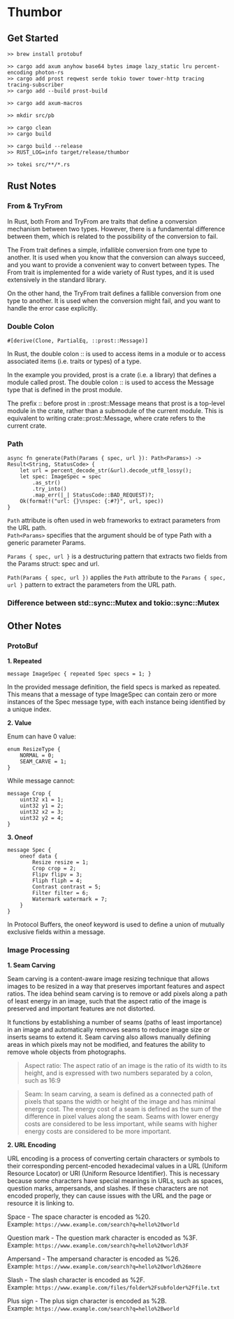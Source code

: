 # Thumbor

## Get Started
```
>> brew install protobuf
```

```
>> cargo add axum anyhow base64 bytes image lazy_static lru percent-encoding photon-rs
>> cargo add prost reqwest serde tokio tower tower-http tracing tracing-subscriber
>> cargo add --build prost-build

>> cargo add axum-macros

>> mkdir src/pb

>> cargo clean
>> cargo build
```

```
>> cargo build --release
>> RUST_LOG=info target/release/thumbor
```

```
>> tokei src/**/*.rs
```

## Rust Notes
### From & TryFrom
In Rust, both From and TryFrom are traits that define a conversion mechanism between two types. However, there is a fundamental difference between them, which is related to the possibility of the conversion to fail.

The From trait defines a simple, infallible conversion from one type to another. It is used when you know that the conversion can always succeed, and you want to provide a convenient way to convert between types. The From trait is implemented for a wide variety of Rust types, and it is used extensively in the standard library.

On the other hand, the TryFrom trait defines a fallible conversion from one type to another. It is used when the conversion might fail, and you want to handle the error case explicitly.

### Double Colon
```
#[derive(Clone, PartialEq, ::prost::Message)]
```
In Rust, the double colon :: is used to access items in a module or to access associated items (i.e. traits or types) of a type.

In the example you provided, prost is a crate (i.e. a library) that defines a module called prost. The double colon :: is used to access the Message type that is defined in the prost module.

The prefix :: before prost in ::prost::Message means that prost is a top-level module in the crate, rather than a submodule of the current module. This is equivalent to writing crate::prost::Message, where crate refers to the current crate.

### Path

```
async fn generate(Path(Params { spec, url }): Path<Params>) -> Result<String, StatusCode> {
    let url = percent_decode_str(&url).decode_utf8_lossy();
    let spec: ImageSpec = spec
        .as_str()
        .try_into()
        .map_err(|_| StatusCode::BAD_REQUEST)?;
    Ok(format!("url: {}\nspec: {:#?}", url, spec))
}
```

`Path` attribute is often used in web frameworks to extract parameters from the URL path.  
`Path<Params>` specifies that the argument should be of type Path with a generic parameter Params.

`Params { spec, url }` is a destructuring pattern that extracts two fields from the Params struct: spec and url.

`Path(Params { spec, url })` applies the `Path` attribute to the `Params { spec, url }` pattern to extract the parameters from the URL path.

### Difference between std::sync::Mutex and tokio::sync::Mutex


## Other Notes
### ProtoBuf
<b>1. Repeated</b>

```
message ImageSpec { repeated Spec specs = 1; }
```
In the provided message definition, the field specs is marked as repeated. This means that a message of type ImageSpec can contain zero or more instances of the Spec message type, with each instance being identified by a unique index.

<b>2. Value</b>

Enum can have 0 value:
```
enum ResizeType {
    NORMAL = 0;
    SEAM_CARVE = 1;
}
```
While message cannot:
```
message Crop {
    uint32 x1 = 1;
    uint32 y1 = 2;
    uint32 x2 = 3;
    uint32 y2 = 4;
}
```

<b>3. Oneof</b>

```
message Spec {
    oneof data {
        Resize resize = 1;
        Crop crop = 2;
        Flipv flipv = 3;
        Fliph fliph = 4;
        Contrast contrast = 5;
        Filter filter = 6;
        Watermark watermark = 7;
    }
}
```
In Protocol Buffers, the oneof keyword is used to define a union of mutually exclusive fields within a message.

### Image Processing
<b>1. Seam Carving</b>

Seam carving is a content-aware image resizing technique that allows images to be resized in a way that preserves important features and aspect ratios. The idea behind seam carving is to remove or add pixels along a path of least energy in an image, such that the aspect ratio of the image is preserved and important features are not distorted.

It functions by establishing a number of seams (paths of least importance) in an image and automatically removes seams to reduce image size or inserts seams to extend it. Seam carving also allows manually defining areas in which pixels may not be modified, and features the ability to remove whole objects from photographs.

> Aspect ratio: The aspect ratio of an image is the ratio of its width to its height, and is expressed with two numbers separated by a colon, such as 16:9

> Seam: In seam carving, a seam is defined as a connected path of pixels that spans the width or height of the image and has minimal energy cost. The energy cost of a seam is defined as the sum of the difference in pixel values along the seam. Seams with lower energy costs are considered to be less important, while seams with higher energy costs are considered to be more important.

<b>2. URL Encoding</b>

URL encoding is a process of converting certain characters or symbols to their corresponding percent-encoded hexadecimal values in a URL (Uniform Resource Locator) or URI (Uniform Resource Identifier). This is necessary because some characters have special meanings in URLs, such as spaces, question marks, ampersands, and slashes. If these characters are not encoded properly, they can cause issues with the URL and the page or resource it is linking to.

Space - The space character is encoded as %20.  
Example: `https://www.example.com/search?q=hello%20world`

Question mark - The question mark character is encoded as %3F.  
Example: `https://www.example.com/search?q=hello%20world%3F`

Ampersand - The ampersand character is encoded as %26.  
Example: `https://www.example.com/search?q=hello%20world%26more`

Slash - The slash character is encoded as %2F.  
Example: `https://www.example.com/files/folder%2Fsubfolder%2Ffile.txt`

Plus sign - The plus sign character is encoded as %2B.  
Example: `https://www.example.com/search?q=hello%2Bworld`
